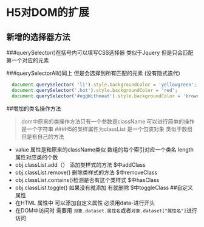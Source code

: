 # H5对DOM的扩展

## 新增的选择器方法

 ###querySelector()在括号内可以填写CSS选择器 类似于Jquery 但是只会匹配第一个对应的元素

###querySelectorAll()同上 但是会选择到所有匹配的元素 (没有隐式迭代)
```javascript
  document.querySelector( 'li').style.backgroundColor = 'yellowgreen';
  document.querySelector('.hot').style.backgroundColor = 'red';
  document.querySelector('#eggWithmeat').style.backgroundColor = 'brown';
```
##增加的类名操作方法
>dom中原来的类操作方法只有一个参数是className 可以进行简单的操作 是一个字符串
###H5的类样属性为classList 是一个包装对象 类似于数组 但是有自己的方法
* value 属性是和原来的className类似  数组的每个索引对应一个类名 length属性对应类的个数
* obj.classList.add（） 添加类样式的方法 $中addClass
* obj.classList.remove() 删除类样式的方法 $中removeClass
* obj.classList.contains()检测是否有这个类样式 $中hasClass
* obj.classList.toggle() 如果没有就添加 有就删除 $中toggleClass
##自定义属性
* 在HTML 属性中 可以添加自定义属性 必须用data-进行开头
* 在DOM中访问时 需要用 `对象.dataset.属性名`或者`对象.dataset["属性名"]`进行访问 